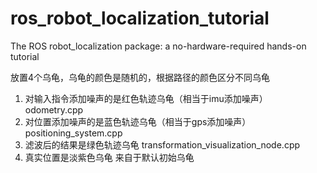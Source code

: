 # ros_robot_localization_tutorial
The ROS robot_localization package: a no-hardware-required hands-on tutorial

放置4个乌龟，乌龟的颜色是随机的，根据路径的颜色区分不同乌龟
1. 对输入指令添加噪声的是红色轨迹乌龟（相当于imu添加噪声） odometry.cpp
2. 对位置添加噪声的是蓝色轨迹乌龟（相当于gps添加噪声）positioning_system.cpp
3. 滤波后的结果是绿色轨迹乌龟 transformation_visualization_node.cpp
4. 真实位置是淡紫色乌龟 来自于默认初始乌龟
